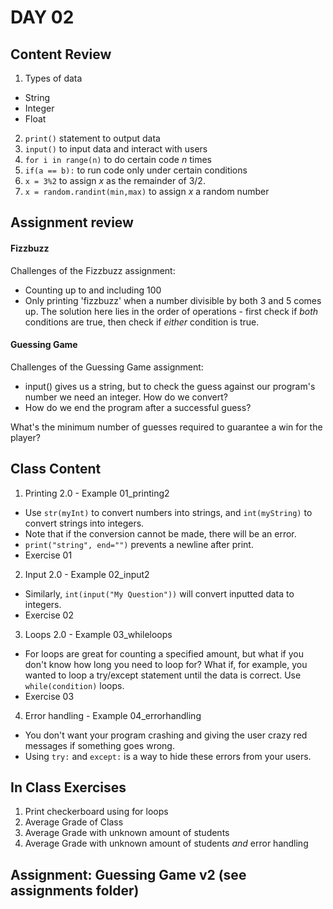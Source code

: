# DAY 02

## Content Review 

1. Types of data
  - String
  - Integer
  - Float
2. `print()` statement to output data
3. `input()` to input data and interact with users
4. `for i in range(n)` to do certain code *n* times
5. `if(a == b):` to run code only under certain conditions
6. `x = 3%2` to assign *x* as the remainder of 3/2.
7. `x = random.randint(min,max)` to assign *x* a random number


## Assignment review

#### Fizzbuzz

Challenges of the Fizzbuzz assignment:
+ Counting up to and including 100
+ Only printing 'fizzbuzz' when a number divisible by both 3 and 5 comes up. The solution here lies in the order of operations - first check if *both* conditions are true, then check if *either* condition is true. 

#### Guessing Game

Challenges of the Guessing Game assignment:
+ input() gives us a string, but to check the guess against our program's number we need an integer. How do we convert?
+ How do we end the program after a successful guess?


What's the minimum number of guesses required to guarantee a win for the player?

## Class Content

1. Printing 2.0 - Example 01_printing2
  - Use `str(myInt)` to convert numbers into strings, and `int(myString)` to convert strings into integers.
  - Note that if the conversion cannot be made, there will be an error.
  - `print("string", end="")` prevents a newline after print.
  - Exercise 01

2. Input 2.0 - Example 02_input2
  - Similarly, `int(input("My Question"))` will convert inputted data to integers. 
  - Exercise 02

3. Loops 2.0 - Example 03_whileloops
  - For loops are great for counting a specified amount, but what if you don't know how long you need to loop for? What if, for example, you wanted to loop a try/except statement until the data is correct. Use `while(condition)` loops.
  - Exercise 03

4. Error handling - Example 04_errorhandling
  - You don't want your program crashing and giving the user crazy red messages if something goes wrong. 
  - Using `try:` and `except:` is a way to hide these errors from your users. 

## In Class Exercises

1. Print checkerboard using for loops
2. Average Grade of Class
3. Average Grade with unknown amount of students
4. Average Grade with unknown amount of students *and* error handling

## Assignment: Guessing Game v2 (see assignments folder)
